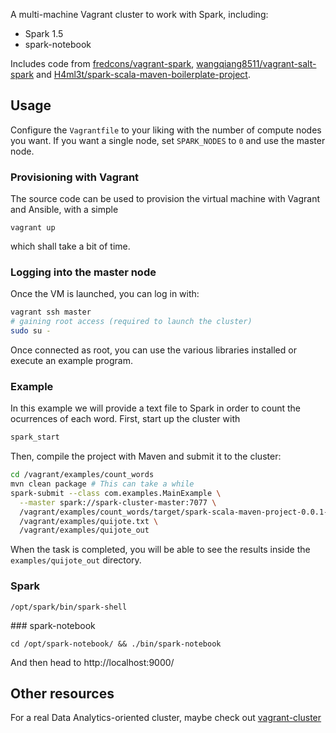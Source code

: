 A multi-machine Vagrant cluster to work with Spark, including:
- Spark 1.5
- spark-notebook

Includes code from [fredcons/vagrant-spark](https://github.com/fredcons/vagrant-spark), [wangqiang8511/vagrant-salt-spark](https://github.com/wangqiang8511/vagrant-salt-spark) and [H4ml3t/spark-scala-maven-boilerplate-project](https://github.com/H4ml3t/spark-scala-maven-boilerplate-project).

## Usage

Configure the `Vagrantfile` to your liking with the number of compute nodes you want. If you want a single node, set `SPARK_NODES` to `0` and use the master node.

### Provisioning with Vagrant

The source code can be used to provision the virtual machine with Vagrant and Ansible, with a simple

```
vagrant up
```

which shall take a bit of time.

### Logging into the master node

Once the VM is launched, you can log in with:

```sh
vagrant ssh master
# gaining root access (required to launch the cluster)
sudo su -
```

Once connected as root, you can use the various libraries installed or execute an example program.

### Example

In this example we will provide a text file to Spark in order to count the ocurrences of each word. First, start up the cluster with

```sh
spark_start
```

Then, compile the project with Maven and submit it to the cluster:

```sh
cd /vagrant/examples/count_words
mvn clean package # This can take a while
spark-submit --class com.examples.MainExample \
  --master spark://spark-cluster-master:7077 \
  /vagrant/examples/count_words/target/spark-scala-maven-project-0.0.1-SNAPSHOT-jar-with-dependencies.jar \
  /vagrant/examples/quijote.txt \
  /vagrant/examples/quijote_out
```

When the task is completed, you will be able to see the results inside the `examples/quijote_out` directory.

### Spark

```
/opt/spark/bin/spark-shell
```

### spark-notebook

```
cd /opt/spark-notebook/ && ./bin/spark-notebook
```

And then head to http://localhost:9000/

## Other resources

For a real Data Analytics-oriented cluster, maybe check out [vagrant-cluster](https://github.com/irifed/vagrant-cluster)
